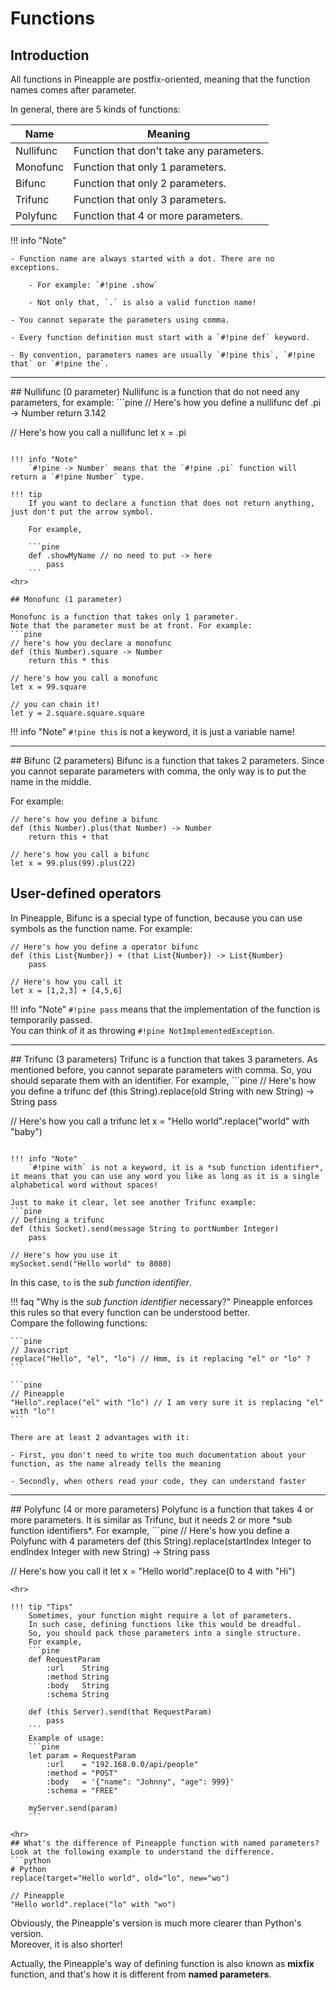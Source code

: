 # Functions

## Introduction

All functions in Pineapple are postfix-oriented, meaning that the function names comes after parameter.  

In general, there are 5 kinds of functions: 

| Name | Meaning |
|--|--|  
|Nullifunc|Function that don't take any parameters.|
|Monofunc|Function that only 1 parameters.|
|Bifunc|Function that only 2 parameters.|
|Trifunc|Function that only 3 parameters.|
|Polyfunc|Function that 4 or more parameters.|

!!! info "Note"

    - Function name are always started with a dot. There are no exceptions.

        - For example: `#!pine .show` 

        - Not only that, `.` is also a valid function name!

    - You cannot separate the parameters using comma.

    - Every function definition must start with a `#!pine def` keyword.

    - By convention, parameters names are usually `#!pine this`, `#!pine that` or `#!pine the`. 

<hr>
## Nullifunc (0 parameter)
Nullifunc is a function that do not need any parameters, for example:
```pine
// Here's how you define a nullifunc
def .pi -> Number
    return 3.142
 
// Here's how you call a nullifunc
let x = .pi
```

!!! info "Note"
    `#!pine -> Number` means that the `#!pine .pi` function will return a `#!pine Number` type.

!!! tip
    If you want to declare a function that does not return anything, just don't put the arrow symbol. 

    For example,

    ```pine
    def .showMyName // no need to put -> here
        pass
    ```
<hr>

## Monofunc (1 parameter)

Monofunc is a function that takes only 1 parameter.  
Note that the parameter must be at front. For example:
```pine
// here's how you declare a monofunc
def (this Number).square -> Number
    return this * this

// here's how you call a monofunc
let x = 99.square

// you can chain it!
let y = 2.square.square.square
```

!!! info "Note"
    `#!pine this` is not a keyword, it is just a variable name!

<hr>
## Bifunc (2 parameters)
Bifunc is a function that takes 2 parameters.  
Since you cannot separate parameters with comma, the only way is to put the name in the middle.  

For example:

```pine
// here's how you define a bifunc
def (this Number).plus(that Number) -> Number
    return this + that

// here's how you call a bifunc
let x = 99.plus(99).plus(22)
```

## User-defined operators
In Pineapple, Bifunc is a special type of function, because you can use symbols as the function name. For example:
```pine
// Here's how you define a operator bifunc
def (this List{Number}) + (that List{Number}) -> List{Number}
    pass

// Here's how you call it
let x = [1,2,3] + [4,5,6]
```

!!! info "Note"
    `#!pine pass` means that the implementation of the function is temporarily passed.  
    You can think of it as throwing `#!pine NotImplementedException`.

<hr>
## Trifunc (3 parameters)
Trifunc is a function that takes 3 parameters.
As mentioned before, you cannot separate parameters with comma.  
So, you should separate them with an identifier.  
For example,
```pine
// Here's how you define a trifunc
def (this String).replace(old String with new String) -> String
    pass

// Here's how you call a trifunc
let x = "Hello world".replace("world" with "baby")
```

!!! info "Note"
    `#!pine with` is not a keyword, it is a *sub function identifier*, it means that you can use any word you like as long as it is a single alphabetical word without spaces!  

Just to make it clear, let see another Trifunc example:
```pine
// Defining a trifunc
def (this Socket).send(message String to portNumber Integer)
    pass

// Here's how you use it
mySocket.send("Hello world" to 8080)
```
In this case, `to` is the *sub function identifier*.  

!!! faq "Why is the *sub function identifier* necessary?"
    Pineapple enforces this rules so that every function can be understood better.  
    Compare the following functions:

    ```pine
    // Javascript
    replace("Hello", "el", "lo") // Hmm, is it replacing "el" or "lo" ?
    ```

    ```pine
    // Pineapple
    "Hello".replace("el" with "lo") // I am very sure it is replacing "el" with "lo"!
    ```

    There are at least 2 advantages with it:  

    - First, you don't need to write too much documentation about your function, as the name already tells the meaning  

    - Secondly, when others read your code, they can understand faster

<hr>
## Polyfunc (4 or more parameters)
Polyfunc is a function that takes 4 or more parameters.  
It is similar as Trifunc, but it needs 2 or more *sub function identifiers*.  
For example,
```pine
// Here's how you define a Polyfunc with 4 parameters
def (this String).replace(startIndex Integer to endIndex Integer with new String) -> String
    pass

// Here's how you call it
let x = "Hello world".replace(0 to 4 with "Hi")
```
<hr>

!!! tip "Tips"
    Sometimes, your function might require a lot of parameters.  
    In such case, defining functions like this would be dreadful.  
    So, you should pack those parameters into a single structure.  
    For example,
    ```pine
    def RequestParam
        :url    String
        :method String
        :body   String
        :schema String

    def (this Server).send(that RequestParam)
        pass
    ```
    Example of usage:
    ```pine
    let param = RequestParam
        :url    = "192.168.0.0/api/people"
        :method = "POST"
        :body   = '{"name": "Johnny", "age": 999}'
        :schema = "FREE"

    myServer.send(param)
    ```

<hr>
## What's the difference of Pineapple function with named parameters?
Look at the following example to understand the difference.
```python
# Python
replace(target="Hello world", old="lo", new="wo")
```
```pine
// Pineapple
"Hello world".replace("lo" with "wo")
```
Obviously, the Pineapple's version is much more clearer than Python's version.  
Moreover, it is also shorter!

Actually, the Pineapple's way of defining function is also known as **mixfix** function, and that's how it is different from **named parameters**.



